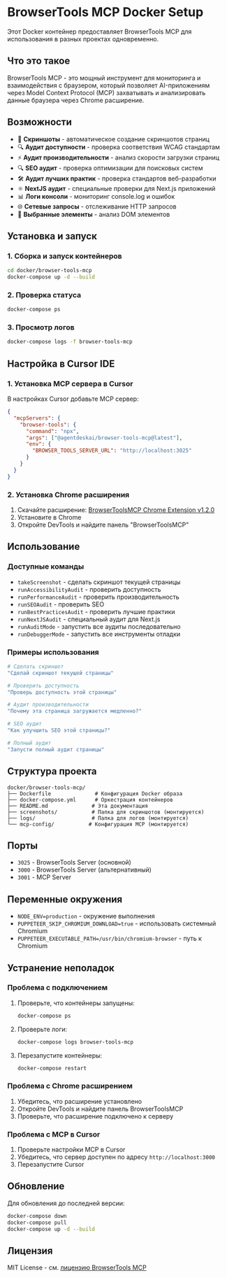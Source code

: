 # BrowserTools MCP Docker Setup

Этот Docker контейнер предоставляет BrowserTools MCP для использования в разных проектах одновременно.

## Что это такое

BrowserTools MCP - это мощный инструмент для мониторинга и взаимодействия с браузером, который позволяет AI-приложениям через Model Context Protocol (MCP) захватывать и анализировать данные браузера через Chrome расширение.

## Возможности

- 📸 **Скриншоты** - автоматическое создание скриншотов страниц
- 🔍 **Аудит доступности** - проверка соответствия WCAG стандартам
- ⚡ **Аудит производительности** - анализ скорости загрузки страниц
- 🔍 **SEO аудит** - проверка оптимизации для поисковых систем
- 🛠️ **Аудит лучших практик** - проверка стандартов веб-разработки
- ⚛️ **NextJS аудит** - специальные проверки для Next.js приложений
- 📊 **Логи консоли** - мониторинг console.log и ошибок
- 🌐 **Сетевые запросы** - отслеживание HTTP запросов
- 🎯 **Выбранные элементы** - анализ DOM элементов

## Установка и запуск

### 1. Сборка и запуск контейнеров

```bash
cd docker/browser-tools-mcp
docker-compose up -d --build
```

### 2. Проверка статуса

```bash
docker-compose ps
```

### 3. Просмотр логов

```bash
docker-compose logs -f browser-tools-mcp
```

## Настройка в Cursor IDE

### 1. Установка MCP сервера в Cursor

В настройках Cursor добавьте MCP сервер:

```json
{
  "mcpServers": {
    "browser-tools": {
      "command": "npx",
      "args": ["@agentdeskai/browser-tools-mcp@latest"],
      "env": {
        "BROWSER_TOOLS_SERVER_URL": "http://localhost:3025"
      }
    }
  }
}
```

### 2. Установка Chrome расширения

1. Скачайте расширение: [BrowserToolsMCP Chrome Extension v1.2.0](https://github.com/AgentDeskAI/browser-tools-mcp/releases)
2. Установите в Chrome
3. Откройте DevTools и найдите панель "BrowserToolsMCP"

## Использование

### Доступные команды

- `takeScreenshot` - сделать скриншот текущей страницы
- `runAccessibilityAudit` - проверить доступность
- `runPerformanceAudit` - проверить производительность
- `runSEOAudit` - проверить SEO
- `runBestPracticesAudit` - проверить лучшие практики
- `runNextJSAudit` - специальный аудит для Next.js
- `runAuditMode` - запустить все аудиты последовательно
- `runDebuggerMode` - запустить все инструменты отладки

### Примеры использования

```bash
# Сделать скриншот
"Сделай скриншот текущей страницы"

# Проверить доступность
"Проверь доступность этой страницы"

# Аудит производительности
"Почему эта страница загружается медленно?"

# SEO аудит
"Как улучшить SEO этой страницы?"

# Полный аудит
"Запусти полный аудит страницы"
```

## Структура проекта

```
docker/browser-tools-mcp/
├── Dockerfile              # Конфигурация Docker образа
├── docker-compose.yml      # Оркестрация контейнеров
├── README.md              # Эта документация
├── screenshots/           # Папка для скриншотов (монтируется)
├── logs/                  # Папка для логов (монтируется)
└── mcp-config/           # Конфигурация MCP (монтируется)
```

## Порты

- `3025` - BrowserTools Server (основной)
- `3000` - BrowserTools Server (альтернативный)
- `3001` - MCP Server

## Переменные окружения

- `NODE_ENV=production` - окружение выполнения
- `PUPPETEER_SKIP_CHROMIUM_DOWNLOAD=true` - использовать системный Chromium
- `PUPPETEER_EXECUTABLE_PATH=/usr/bin/chromium-browser` - путь к Chromium

## Устранение неполадок

### Проблема с подключением

1. Проверьте, что контейнеры запущены:
   ```bash
   docker-compose ps
   ```

2. Проверьте логи:
   ```bash
   docker-compose logs browser-tools-mcp
   ```

3. Перезапустите контейнеры:
   ```bash
   docker-compose restart
   ```

### Проблема с Chrome расширением

1. Убедитесь, что расширение установлено
2. Откройте DevTools и найдите панель BrowserToolsMCP
3. Проверьте, что расширение подключено к серверу

### Проблема с MCP в Cursor

1. Проверьте настройки MCP в Cursor
2. Убедитесь, что сервер доступен по адресу `http://localhost:3000`
3. Перезапустите Cursor

## Обновление

Для обновления до последней версии:

```bash
docker-compose down
docker-compose pull
docker-compose up -d --build
```

## Лицензия

MIT License - см. [лицензию BrowserTools MCP](https://github.com/AgentDeskAI/browser-tools-mcp/blob/main/LICENSE) 